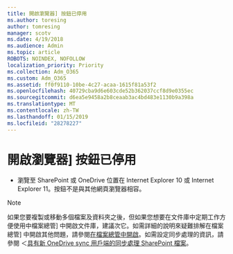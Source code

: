 ```yaml
---
title: 開啟瀏覽器] 按鈕已停用
ms.author: toresing
author: tomresing
manager: scotv
ms.date: 4/19/2018
ms.audience: Admin
ms.topic: article
ROBOTS: NOINDEX, NOFOLLOW
localization_priority: Priority
ms.collection: Adm_O365
ms.custom: Adm_O365
ms.assetid: ff0f9110-10be-4c27-acaa-1615f81a53f2
ms.openlocfilehash: 40729cba9d6e603cde52b362037ccf8d9e0355ec
ms.sourcegitcommit: d6ea5e9458a2b8ceaab3ac4bd483e1130b9a398a
ms.translationtype: MT
ms.contentlocale: zh-TW
ms.lasthandoff: 01/15/2019
ms.locfileid: "28278227"
---
```

# <a name="the-open-with-explorer-button-is-disabled"></a>開啟瀏覽器] 按鈕已停用

- 瀏覽至 SharePoint 或 OneDrive 位置在 Internet Explorer 10 或 Internet Explorer 11。按鈕不是與其他網頁瀏覽器相容。
    
> [!NOTE]
> 如果您要複製或移動多個檔案及資料夾之後，但如果您想要在文件庫中定期工作方便使用中檔案總管] 中開啟文件庫，建議次它。如需詳細的說明來疑難排解在檔案總管] 中開啟其他問題，請參閱[在檔案總管中開啟](https://go.microsoft.com/fwlink/?linkid=871665)。如需設定同步處理的資訊，請參閱 ＜[具有新 OneDrive sync 用戶端的同步處理 SharePoint 檔案](https://go.microsoft.com/fwlink/?linkid=871666)。 
  

